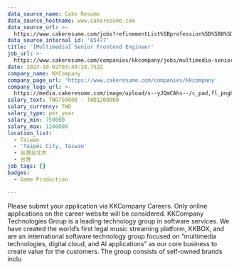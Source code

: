 ```yaml
---
data_source_name: Cake Resume
data_source_hostname: www.cakeresume.com
data_source_url: >-
  https://www.cakeresume.com/jobs?refinementList%5Bprofession%5D%5B0%5D=game-production&range%5Bsalary_range%5D%5Bmin%5D=100000
data_source_internal_id: '65477'
title: '[Multimedia] Senior Frontend Engineer'
job_url: >-
  https://www.cakeresume.com/companies/kkcompany/jobs/multimedia-senior-frontend-engineer
date: 2023-10-02T03:49:28.752Z
company_name: KKCompany
company_page_url: 'https://www.cakeresume.com/companies/kkcompany'
company_logo_url: >-
  https://media.cakeresume.com/image/upload/s--yJQmCAhs--/c_pad,fl_png8,h_200,w_200/v1637561973/kxxyllrqxnxut3jg0vup.png
salary_text: TWD750000 - TWD1200000
salary_currency: TWD
salary_type: per_year
salary_min: 750000
salary_max: 1200000
location_list:
  - Taiwan
  - 'Taipei City, Taiwan'
  - 台灣台北市
  - 台灣
job_tags: []
badges:
  - Game Production

---
```


Please submit your application via KKCompany Careers. Only online applications on the career website will be considered. KKCompany Technologies Group is a leading technology group in software services. We have created the world’s first legal music streaming platform, KKBOX, and are an international software technology group focused on “multimedia technologies, digital cloud, and AI applications” as our core business to create value for the customers. The group consists of self-owned brands inclu